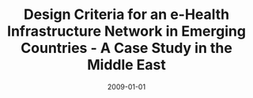 ---
abstract: ''
authors:
- Barbara Tappeiner
date: '2009-01-01'
featured: false
links:
- name: Publik
  url: https://publik.tuwien.ac.at/showentry.php?ID=183751&lang=2
publication_types:
- '7'
publishDate: '2009-01-01'
title: Design Criteria for an e-Health Infrastructure Network in Emerging Countries
  - A Case Study in the Middle East
url_pdf: ''
---